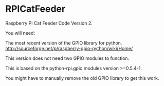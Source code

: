 RPICatFeeder
============

Raspberry Pi Cat Feeder Code Version 2.

You will need:

The most recent version of the GPIO library for python. 
 http://sourceforge.net/p/raspberry-gpio-python/wiki/Home/

This version does not need two GPIO modules to function.

This is based on the python-rpi.gpio modules version >=0.5.4-1.

You might have to manually remove the old GPIO library to get this work.
